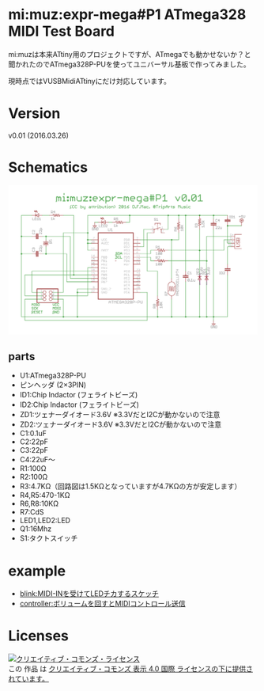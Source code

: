 # mi:muz:expr-mega#P1 ATmega328 MIDI Test Board 

mi:muzは本来ATtiny用のプロジェクトですが、ATmegaでも動かせないか？と聞かれたのでATmega328P-PUを使ってユニバーサル基板で作ってみました。

現時点ではVUSBMidiATtinyにだけ対応しています。

# Version

v0.01 (2016.03.26)

# Schematics

![mimuz-expr-mega-P1.png](mimuz-expr-mega-p1.png)

## parts

- U1:ATmega328P-PU
- ピンヘッダ (2×3PIN)
- ID1:Chip Indactor (フェライトビーズ)
- ID2:Chip Indactor (フェライトビーズ)
- ZD1:ツェナーダイオード3.6V ※3.3VだとI2Cが動かないので注意
- ZD2:ツェナーダイオード3.6V ※3.3VだとI2Cが動かないので注意
- C1:0.1uF
- C2:22pF
- C3:22pF
- C4:22uF〜
- R1:100Ω
- R2:100Ω
- R3:4.7KΩ（回路図は1.5KΩとなっていますが4.7KΩの方が安定します）
- R4,R5:470-1KΩ
- R6,R8:10KΩ
- R7:CdS
- LED1,LED2:LED
- Q1:16Mhz
- S1:タクトスイッチ

# example

- [blink:MIDI-INを受けてLEDチカするスケッチ](https://github.com/tadfmac/mi-muz/tree/master/arduino/libraries/VUSBMidiATtiny/examples/blink)
- [controller:ボリュームを回すとMIDIコントロール送信](https://github.com/tadfmac/mi-muz/tree/master/arduino/libraries/VUSBMidiATtiny/examples/controller)

# Licenses

<a rel="license" href="http://creativecommons.org/licenses/by/4.0/"><img alt="クリエイティブ・コモンズ・ライセンス" style="border-width:0" src="https://i.creativecommons.org/l/by/4.0/88x31.png" /></a><br />この 作品 は <a rel="license" href="http://creativecommons.org/licenses/by/4.0/">クリエイティブ・コモンズ 表示 4.0 国際 ライセンスの下に提供されています。</a>






